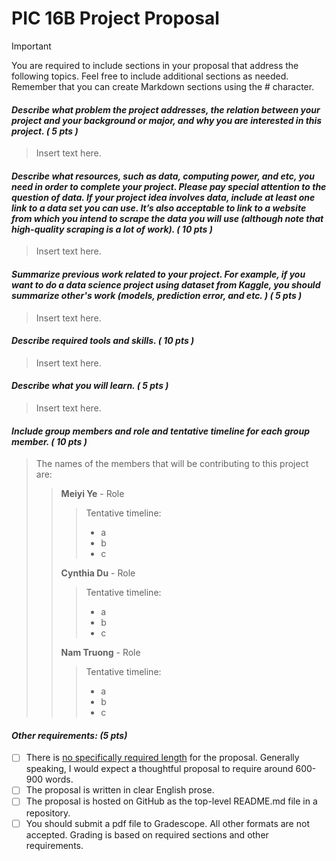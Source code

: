 # PIC 16B Project Proposal

> [!IMPORTANT]
> You are required to include sections in your proposal that address the following topics. Feel free to include additional sections as needed. Remember that you can create Markdown sections using the # character.



#### _Describe what problem the project addresses, the relation between your project and your background or major, and why you are interested in this project. ( 5 pts )_
> Insert text here.
    
#### _Describe what resources, such as data, computing power, and etc, you need in order to complete your project. Please pay special attention to the question of data. If your project idea involves data, include at least one link to a data set you can use. It’s also acceptable to link to a website from which you intend to scrape the data you will use (although note that high-quality scraping is a lot of work).  ( 10 pts )_
> Insert text here.

#### _Summarize previous work related to your project. For example, if you want to do a data science project using dataset from Kaggle, you should summarize other's work (models, prediction error, and etc. ) ( 5 pts )_
> Insert text here.

#### _Describe required tools and skills. ( 10 pts )_
> Insert text here.

#### _Describe what you will learn.  ( 5 pts )_
> Insert text here.

#### _Include group members and role and tentative timeline for each group member. ( 10 pts )_
> The names of the members that will be contributing to this project are:
>> **Meiyi Ye** - Role  
>>> Tentative timeline:
>>> - a
>>> - b
>>> - c
>>
>> **Cynthia Du** - Role
>>> Tentative timeline:
>>> - a
>>> - b
>>> - c
>>
>> **Nam Truong** - Role
>>> Tentative timeline:
>>> - a
>>> - b
>>> - c




#### _Other requirements: (5 pts)_
- [ ] There is <ins>no specifically required length</ins> for the proposal. Generally speaking, I would expect a thoughtful proposal to require around 600-900 words.
- [ ] The proposal is written in clear English prose.
- [ ] The proposal is hosted on GitHub as the top-level README.md file in a repository.
- [ ] You should submit a pdf file to Gradescope. All other formats are not accepted.
Grading is based on required sections and other requirements.

